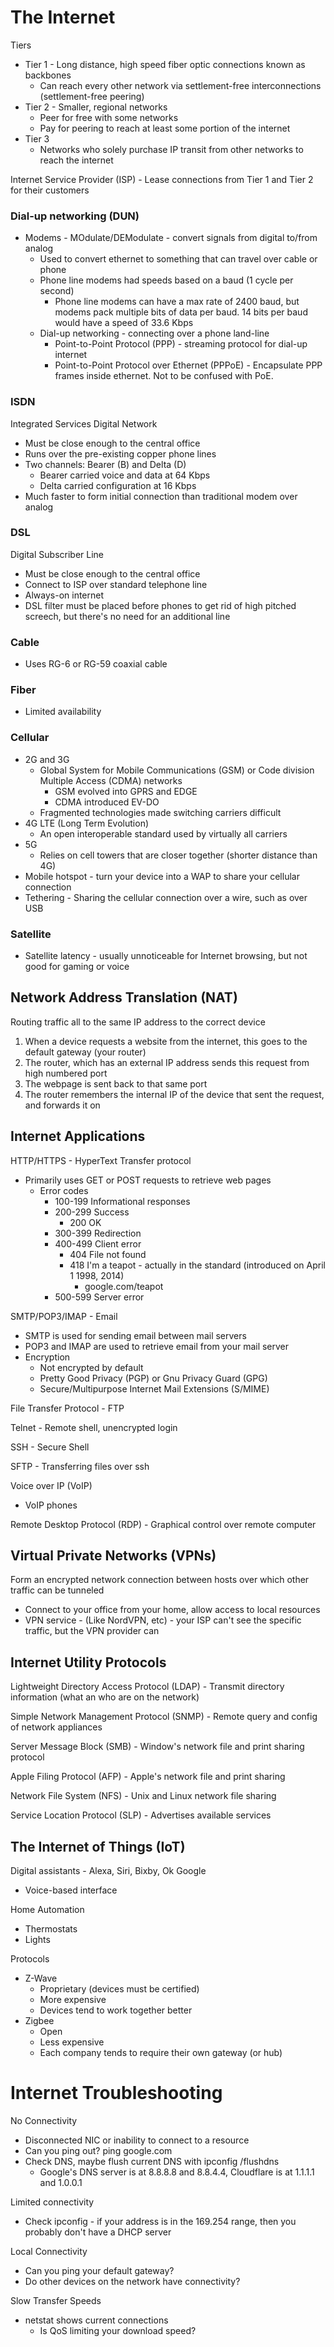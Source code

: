 # The Internet

Tiers

* Tier 1 - Long distance, high speed fiber optic connections known as backbones
  * Can reach every other network via settlement-free interconnections (settlement-free peering)
* Tier 2 - Smaller, regional networks
  * Peer for free with some networks
  * Pay for peering to reach at least some portion of the internet
* Tier 3
  * Networks who solely purchase IP transit from other networks to reach the internet

Internet Service Provider (ISP) - Lease connections from Tier 1 and Tier 2 for their customers

### Dial-up networking (DUN)

* Modems - MOdulate/DEModulate - convert signals from digital to/from analog
  * Used to convert ethernet to something that can travel over cable or phone
  * Phone line modems had speeds based on a baud (1 cycle per second)
    * Phone line modems can have a max rate of 2400 baud, but modems pack multiple bits of data per baud. 14 bits per baud would have a speed of 33.6 Kbps
  * Dial-up networking - connecting over a phone land-line
    * Point-to-Point Protocol (PPP) - streaming protocol for dial-up internet
    * Point-to-Point Protocol over Ethernet (PPPoE) - Encapsulate PPP frames inside ethernet. Not to be confused with PoE.

### ISDN

Integrated Services Digital Network

* Must be close enough to the central office
* Runs over the pre-existing copper phone lines
* Two channels: Bearer (B) and Delta (D)
  * Bearer carried voice and data at 64 Kbps
  * Delta carried configuration at 16 Kbps
* Much faster to form initial connection than traditional modem over analog

### DSL

Digital Subscriber Line

* Must be close enough to the central office
* Connect to ISP over standard telephone line
* Always-on internet
* DSL filter must be placed before phones  to get rid of high pitched screech, but there's no need for an additional line

### Cable

* Uses RG-6 or RG-59 coaxial cable

### Fiber

* Limited availability

### Cellular

* 2G and 3G
  * Global System for Mobile Communications (GSM) or Code division Multiple Access (CDMA) networks
    * GSM evolved into GPRS and EDGE
    * CDMA introduced EV-DO
  * Fragmented technologies made switching carriers difficult
* 4G LTE (Long Term Evolution)
  * An open interoperable standard used by virtually all carriers
* 5G
  * Relies on cell towers that are closer together (shorter distance than 4G)
* Mobile hotspot - turn your device into a WAP to share your cellular connection
* Tethering - Sharing the cellular connection over a wire, such as over USB

### Satellite

* Satellite latency - usually unnoticeable for Internet browsing, but not good for gaming or voice

## Network Address Translation (NAT)

Routing traffic all to the same IP address to the correct device

1. When a device requests a website from the internet, this goes to the default gateway (your router)
2. The router, which has an external IP address sends this request from high numbered port
3. The webpage is sent back to that same port
4. The router remembers the internal IP of the device that sent the request, and forwards it on

## Internet Applications

HTTP/HTTPS - HyperText Transfer protocol

* Primarily uses GET or POST requests to retrieve web pages
  * Error codes
    * 100-199 Informational responses
    * 200-299 Success
      * 200 OK
    * 300-399 Redirection
    * 400-499 Client error
      * 404 File not found
      * 418 I'm a teapot - actually in the standard (introduced on April 1 1998, 2014)
        * google.com/teapot
    * 500-599 Server error

SMTP/POP3/IMAP - Email

* SMTP is used for sending email between mail servers
* POP3 and IMAP are used to retrieve email from your mail server
* Encryption
  * Not encrypted by default
  * Pretty Good Privacy (PGP) or Gnu Privacy Guard (GPG)
  * Secure/Multipurpose Internet Mail Extensions (S/MIME)


File Transfer Protocol - FTP

Telnet - Remote shell, unencrypted login

SSH - Secure Shell

SFTP - Transferring files over ssh

Voice over IP (VoIP)

* VoIP phones

Remote Desktop Protocol (RDP) - Graphical control over remote computer

## Virtual Private Networks (VPNs)

Form an encrypted network connection between hosts over which other traffic can be tunneled

* Connect to your office from your home, allow access to local resources
* VPN service - (Like NordVPN, etc) - your ISP can't see the specific traffic, but the VPN provider can

## Internet Utility Protocols

Lightweight Directory Access Protocol (LDAP) - Transmit directory information (what an who are on the network)

Simple Network Management Protocol (SNMP) - Remote query and config of network appliances

Server Message Block (SMB) - Window's network file and print sharing protocol

Apple Filing Protocol (AFP)  - Apple's network file and print sharing

Network File System (NFS) - Unix and Linux network file sharing

Service Location Protocol (SLP) - Advertises available services

## The Internet of Things (IoT)

Digital assistants - Alexa, Siri, Bixby, Ok Google

* Voice-based interface

Home Automation

* Thermostats
* Lights

Protocols

* Z-Wave
  * Proprietary (devices must be certified)
  * More expensive
  * Devices tend to work together better
* Zigbee
  * Open
  * Less expensive
  * Each company tends to require their own gateway (or hub)

# Internet Troubleshooting

No Connectivity

* Disconnected NIC or inability to connect to a resource
* Can you ping out? ping google.com
* Check DNS, maybe flush current DNS with ipconfig /flushdns
  * Google's DNS server is at 8.8.8.8 and 8.8.4.4, Cloudflare is at 1.1.1.1 and 1.0.0.1

Limited connectivity

* Check ipconfig - if your address is in the 169.254 range, then you probably don't have a DHCP server

Local Connectivity

* Can you ping your default gateway?
* Do other devices on the network have connectivity?

Slow Transfer Speeds

* netstat shows current connections
  * Is QoS limiting your download speed?

